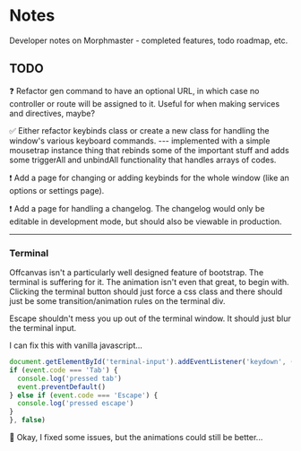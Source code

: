 # Notes

Developer notes on Morphmaster - completed features, todo roadmap, etc.

## TODO

❓ Refactor gen command to have an optional URL, in which case no controller or route will be assigned to it. Useful for when making services and directives, maybe?

✅ Either refactor keybinds class or create a new class for handling the window's various keyboard commands. --- implemented with a simple mousetrap instance thing that rebinds some of the important stuff and adds some triggerAll and unbindAll functionality that handles arrays of codes.

❗ Add a page for changing or adding keybinds for the whole window (like an options or settings page).

❗ Add a page for handling a changelog. The changelog would only be editable in development mode, but should also be viewable in production.

---

### Terminal

Offcanvas isn't a particularly well designed feature of bootstrap. The terminal is suffering for it. The animation isn't even that great, to begin with. Clicking the terminal button should just force a css class and there should just be some transition/animation rules on the terminal div.

Escape shouldn't mess you up out of the terminal window. It should just blur the terminal input.

I can fix this with vanilla javascript...

  ```javascript
document.getElementById('terminal-input').addEventListener('keydown', (event) => {
  if (event.code === 'Tab') {
    console.log('pressed tab')
    event.preventDefault()
  } else if (event.code === 'Escape') {
    console.log('pressed escape')
  }
}, false)
  ```

🥱 Okay, I fixed some issues, but the animations could still be better...

